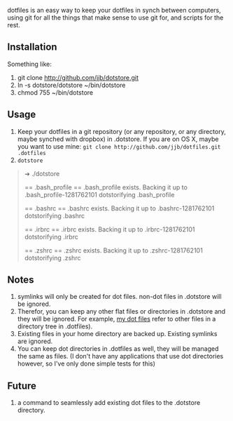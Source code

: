 dotfiles is an easy way to keep your dotfiles in synch between computers, using git for all the things that make sense to use git for, and scripts for the rest.

## Installation

Something like:

 1. git clone http://github.com/jjb/dotstore.git
 2. ln -s dotstore/dotstore ~/bin/dotstore
 3. chmod 755 ~/bin/dotstore

## Usage

 1. Keep your dotfiles in a git repository (or any repository, or any directory, maybe synched with dropbox) in .dotstore. If you are on OS X, maybe you want to use mine:
   `git clone http://github.com/jjb/dotfiles.git .dotfiles`
 2. `dotstore` 
  > ➔ ./dotstore 
  > 
  > == .bash_profile ==
  > .bash_profile exists. Backing it up to .bash_profile-1281762101
  > dotstorifying .bash_profile
  > 
  > == .bashrc ==
  > .bashrc exists. Backing it up to .bashrc-1281762101
  > dotstorifying .bashrc
  > 
  > == .irbrc ==
  > .irbrc exists. Backing it up to .irbrc-1281762101
  > dotstorifying .irbrc
  > 
  > == .zshrc ==
  > .zshrc exists. Backing it up to .zshrc-1281762101
  > dotstorifying .zshrc

## Notes
 1. symlinks will only be created for dot files. non-dot files in .dotstore will be ignored.
 2. Therefor, you can keep any other flat files or directories in .dotstore and they will be ignored. For example, [my dot files](http://github.com/jjb/dotfiles) refer to other files in a directory tree in .dotfiles).
 3. Existing files in your home directory are backed up. Existing symlinks are ignored.
 4. You can keep dot directories in .dotfiles as well, they will be managed the same as files. (I don't have any applications that use dot directories however, so I've only done simple tests for this)

## Future
 1. a command to seamlessly add existing dot files to the .dotstore directory.